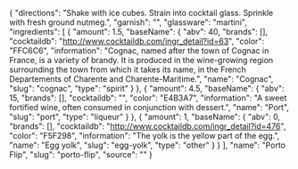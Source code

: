 {
    "directions": "Shake with ice cubes. Strain into cocktail glass. Sprinkle with fresh ground nutmeg.",
    "garnish": "",
    "glassware": "martini",
    "ingredients": [
        {
            "amount": 1.5,
            "baseName": {
                "abv": 40,
                "brands": [],
                "cocktaildb": "http://www.cocktaildb.com/ingr_detail?id=63",
                "color": "FFC6C6",
                "information": "Cognac, named after the town of Cognac in France, is a variety of  brandy. It is produced in the wine-growing region surrounding the town from which it takes its name, in the French Departements of Charente and Charente-Maritime.",
                "name": "Cognac",
                "slug": "cognac",
                "type": "spirit"
            }
        },
        {
            "amount": 4.5,
            "baseName": {
                "abv": 15,
                "brands": [],
                "cocktaildb": "",
                "color": "E4B3A7",
                "information": "A sweet fortified wine, often consumed in conjunction with dessert.",
                "name": "Port",
                "slug": "port",
                "type": "liqueur"
            }
        },
        {
            "amount": 1,
            "baseName": {
                "abv": 0,
                "brands": [],
                "cocktaildb": "http://www.cocktaildb.com/ingr_detail?id=476",
                "color": "F5F298",
                "information": "The yolk is the yellow part of the egg.",
                "name": "Egg yolk",
                "slug": "egg-yolk",
                "type": "other"
            }
        }
    ],
    "name": "Porto Flip",
    "slug": "porto-flip",
    "source": ""
}